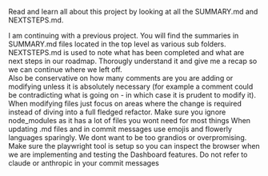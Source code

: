 Read and learn all about this project by looking at all the SUMMARY.md and NEXTSTEPS.md.  

I am continuing with a previous project.  You will find the summaries in SUMMARY.md files located in the top level as various sub folders.  NEXTSTEPS.md is used to note what has been completed and what are next steps in our roadmap.
Thorougly understand it and give me a recap so we can continue where we left off.   
Also be conservative on how many comments are you are adding or modifying unless it is absolutely necessary (for example a comment could be contradicting what is going on - in which case it is prudent to modify it).  
When modifying files just focus on areas where the change is required instead of diving into a full fledged refactor.
Make sure you ignore node_modules as it has a lot of files you wont need for most things
When updating .md files and in commit messages use emojis and flowerly languages sparingly.  We dont want to be too grandios or overpromising.
Make sure the playwright tool is setup so you can inspect the browser when we are implementing and testing the Dashboard features.
Do not refer to claude or anthropic in your commit messages
